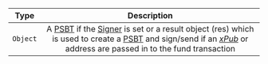 |   Type   |                         Description                          |
| :------: | :----------------------------------------------------------: |
| `Object` | A [PSBT](types/#psbt) if the [Signer](utils/#Signer) is set or a result object (res) which is used to create a [PSBT](types/#psbt) and sign/send if an [*xPub*](types/#xpub) or address are passed in to the fund transaction |
